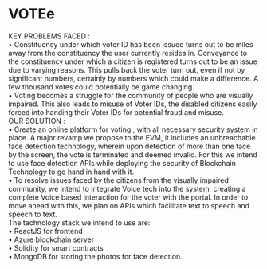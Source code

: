 # VOTEe
KEY PROBLEMS FACED : </br>
•	Constituency under which voter ID has been issued turns out to be miles away from the constituency the user currently resides in. Conveyance to the constituency under which a citizen is registered turns out to be an issue due to varying reasons. This pulls back the voter turn out, even if not by significant numbers, certainly by numbers which could make a difference. A few thousand votes could potentially be game changing. </br>
•	Voting becomes a struggle for the community of people who are visually impaired. This also leads to misuse of Voter IDs, the disabled citizens easily forced into handing their Voter IDs for potential fraud and misuse. </br>
OUR SOLUTION :</br>
•	Create an online platform for voting , with all necessary security system in place. A major revamp we propose to the EVM, it includes an unbreachable face detection technology, wherein upon detection of more than one face by the screen, the vote is terminated and deemed invalid. For this we intend to use face detection APIs while deploying the security of Blockchain Technology to go hand in hand with it. </br>
•	To resolve issues faced by the citizens from the visually impaired community, we intend to integrate Voice tech into the system, creating a complete Voice based interaction for the voter with the portal. In order to move ahead with this, we plan on APIs which facilitate text to speech and speech to text. </br>
The technology stack we intend to use are: </br>
•	ReactJS for frontend </br>
•	Azure blockchain server</br>
•	Solidity for smart contracts</br>
•	MongoDB for storing the photos for face detection. </br>

